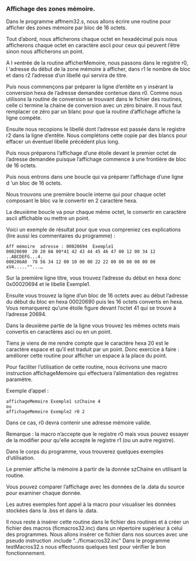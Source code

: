 ### Affichage des zones mémoire.

Dans le programme affmem32.s, nous allons écrire une routine pour afficher des zones mémoire par bloc de 16 octets. 

Tout d’abord, nous afficherons chaque octet en hexadécimal puis nous afficherons chaque octet en caractère ascii pour ceux qui peuvent l’être sinon nous afficherons un point.

A l »entrée de la routine afficherMemoire, nous passons dans le registre r0, l ‘adresse du début de la zone mémoire à afficher, dans r1 le nombre de bloc et dans r2 l’adresse d’un libellé qui servira de titre.

Puis nous commençons par préparer la ligne d’entête en y insérant la conversion hexa de l’adresse demandée contenue dans r0. Comme nous utilisons la routine de conversion se trouvant dans le fichier des routines, celle ci termine la chaine de conversion avec un zéro binaire. Il nous faut remplacer ce zéro par un blanc pour que la routine d’affichage affiche la ligne compète.

Ensuite nous recopions le libellé dont l’adresse est passée dans le registre r2 dans la ligne d’entête. Nous complétons cette copie par des blancs pour effacer un éventuel libellé précédent plus long.

Puis nous préparons l’affichage d’une étoile devant le premier octet de l’adresse demandée puisque l’affichage commence à une frontière de  bloc de 16 octets.

Puis nous entrons dans une boucle qui va préparer l’affichage d’une ligne d ‘un bloc de 16 octets. 

Nous trouvons une première boucle interne qui pour chaque octet composant le bloc va le convertir en 2 caractère hexa.

La deuxième boucle va pour chaque même octet, le convertir en caractère ascii affichable ou mettre un point.

Voici un exemple de résultat pour que vous compreniez ces explications (lire aussi les commentaires du programme) :
```
Aff mémoire  adresse : 00020694  Exemple1
00020690  20 20 0A 00*41 42 43 44 45 46 47 00 12 00 34 12    ..ABCDEFG...4.
000206A0  78 56 34 12 00 10 00 00 22 22 00 00 00 00 00 00  xV4.....""...…
```
Sur la première ligne titre, vous trouvez l’adresse du début en hexa donc 0x00020694 et le libellé Exemple1.

Ensuite vous trouvez la ligne d’un bloc de 16 octets avec au début l’adresse du début du bloc en hexa 00020690  puis les 16 octets convertis en hexa. Vous remarquerez qu’une étoile figure devant l’octet 41 qui se trouve à l’adresse 20694.

Dans la deuxième partie de la ligne vous trouvez les mêmes octets mais convertis en caractères asci ou en un point.

Tiens je viens de me rendre compte que le caractère hexa 20 est le caractère espace et qu’il est traduit par un point. Donc exercice à faire :  améliorer cette routine pour afficher un espace à la place du point.

Pour faciliter l’utilisation de cette routine, nous écrivons une macro instruction affichageMemoire qui effectuera l’alimentation des registres paramètre. 

Exemple d’appel :
```
affichageMemoire Exemple1 szChaine 4
ou
affichageMemoire Exemple2 r0 2
```
Dans ce cas, r0 devra contenir une adresse mémoire valide.

Remarque : la macro n’accepte que le registre r0 mais vous pouvez essayer de la modifier pour qu'elle accepte le registre r1 (ou un autre registre).


Dans le corps du programme, vous trouverez quelques exemples d’utilisation. 

Le premier affiche la mémoire à partir de la donnée szChaine en utilisant la routine.

Vous pouvez comparer l’affichage avec les données de la .data du source pour examiner chaque donnée.

Les autres exemples font appel à la macro pour visualiser les données stockées dans la .bss et dans la .data.


Il nous reste à insérer cette routine dans le fichier des routines et à créer un fichier des macros (ficmacros32.inc) dans un répertoire supérieur à celui des programmes. Nous allons insérer ce fichier dans nos sources avec une pseudo instruction .include "../ficmacros32.inc"
Dans le programme testMacros32.s nous effectuons quelques test pour vérifier le bon fonctionnement.

